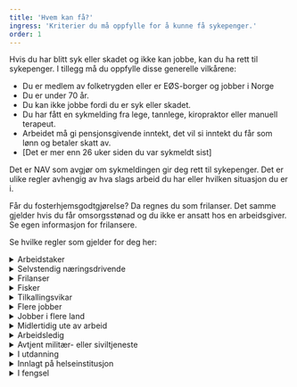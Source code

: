 ```yaml
---
title: 'Hvem kan få?'
ingress: 'Kriterier du må oppfylle for å kunne få sykepenger.'
order: 1
---
```


Hvis du har blitt syk eller skadet og ikke kan jobbe, kan du ha rett til sykepenger. I tillegg må du oppfylle disse generelle vilkårene:

* Du er medlem av folketrygden eller er EØS-borger og jobber i Norge
* Du er under 70 år.
* Du kan ikke jobbe fordi du er syk eller skadet.
* Du har fått en sykmelding fra lege, tannlege, kiropraktor eller manuell terapeut.
* Arbeidet må gi pensjonsgivende inntekt, det vil si inntekt du får som lønn og betaler skatt av.
* [Det er mer enn 26 uker siden du var sykmeldt sist]

Det er NAV som avgjør om sykmeldingen gir deg rett til sykepenger. Det er ulike regler avhengig av hva slags arbeid du har eller hvilken situasjon du er i.

Får du fosterhjemsgodtgjørelse? Da regnes du som frilanser. Det samme gjelder hvis du får omsorgsstønad og du ikke er ansatt hos en arbeidsgiver. Se egen informasjon for frilansere.

Se hvilke regler som gjelder for deg her:

<div class="accordion">
  <details>
    <summary>Arbeidstaker</summary>
    {% prose %}
    Som regel er det foreldrene som er omsorgspersonene for barnet, også når de ikke bor sammen. Omsorgspersoner kan også være fosterforeldre eller steforeldre.
    
    Andre kan ha rett til pleiepenger hvis de helt eller delvis har omsorgen for barnet i perioden de søker pleiepenger. Dette kan for eksempel være venner, voksne søsken, besteforeldre, tante eller onkel.
    {% endprose %}
  </details>
  <details>
    <summary>Selvstendig næringsdrivende</summary>
    <p>Innhold mangler</p>
  </details>
  <details>
    <summary>Frilanser</summary>
    <p>Innhold mangler</p>
  </details>
  <details>
    <summary>Fisker</summary>
    <p>Innhold mangler</p>
  </details>
  <details>
    <summary>Tilkallingsvikar</summary>
    <p>Innhold mangler</p>
  </details>
  <details>
    <summary>Flere jobber</summary>
    <p>Innhold mangler</p>
  </details>
  <details>
    <summary>Jobber i flere land</summary>
    <p>Innhold mangler</p>
  </details>
  <details>
    <summary>Midlertidig ute av arbeid</summary>
    <p>Innhold mangler</p>
  </details>
  <details>
    <summary>Arbeidsledig</summary>
    <p>Innhold mangler</p>
  </details>
  <details>
    <summary>Avtjent militær- eller siviltjeneste</summary>
    <p>Innhold mangler</p>
  </details>
  <details>
    <summary>I utdanning</summary>
    <p>Innhold mangler</p>
  </details>
  <details>
    <summary>Innlagt på helseinstitusjon</summary>
    <p>Innhold mangler</p>
  </details>
  <details>
    <summary>I fengsel</summary>
    <p>Innhold mangler</p>
  </details>
</div>
